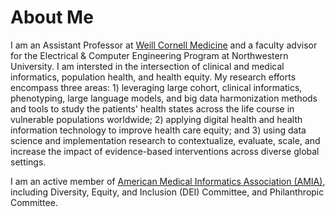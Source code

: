 # About Me

 I am an Assistant Professor at <a href='https://lp.constantcontactpages.com/cu/qXKI1wT/EMNewsletterDecember2023'>Weill Cornell Medicine</a> and a faculty advisor for the Electrical & Computer Engineering Program at Northwestern University. I am intersted in the intersection of clinical and medical informatics, population health, and health equity. My research efforts encompass three areas: 1) leveraging large cohort, clinical informatics, phenotyping, large language models, and big data harmonization methods and tools to study the patients' health states across the life course in vulnerable populations worldwide; 2) applying digital health and health information technology to improve health care equity; and 3) using data science and implementation research to contextualize, evaluate, scale, and increase the impact of evidence-based interventions across diverse global settings.

I am an active member of <a href='https://amia.org/membership/jiancheng-ye-phd'>American Medical Informatics Association (AMIA)</a>, including Diversity, Equity, and Inclusion (DEI) Committee, and Philanthropic Committee.